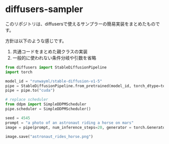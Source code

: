 # diffusers-sampler

このリポジトリは、diffusersで使えるサンプラーの簡易実装をまとめたものです。

方針は以下のような感じです。

1. 共通コードをまとめた親クラスの実装
2. 一般的に使われない条件分岐や引数を省略

```python
from diffusers import StableDiffusionPipeline
import torch

model_id = "runwayml/stable-diffusion-v1-5"
pipe = StableDiffusionPipeline.from_pretrained(model_id, torch_dtype=torch.float32)
pipe = pipe.to("cuda")

# replace scheduler
from ddpm import SimpleDDPMScheduler
pipe.scheduler = SimpleDDPMScheduler()

seed = 4545
prompt = "a photo of an astronaut riding a horse on mars"
image = pipe(prompt, num_inference_steps=20, generator = torch.Generator("cuda").manual_seed(seed)).images[0]  
    
image.save("astronaut_rides_horse.png")
```
